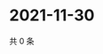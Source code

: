 # 2021-11-30

共 0 条

<!-- BEGIN WEIBO -->
<!-- 最后更新时间 Tue Nov 30 2021 20:19:33 GMT+0800 (China Standard Time) -->

<!-- END WEIBO -->
